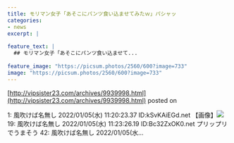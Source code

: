 ```yaml
---
title: モリマン女子「あそこにパンツ食い込ませてみたｗ」パシャッ
categories:
- news
excerpt: |
  
feature_text: |
  ## モリマン女子「あそこにパンツ食い込ませて...
  
feature_image: "https://picsum.photos/2560/600?image=733"
image: "https://picsum.photos/2560/600?image=733"
---
```


[http://vipsister23.com/archives/9939998.html](http://vipsister23.com/archives/9939998.html)
posted on 

<!--more-->

1: 風吹けば名無し 2022/01/05(水) 11:20:23.37 ID:kSvKAiEGd.net 【画像】![](https://livedoor.blogimg.jp/vipsister23/imgs/c/c/cc3b60ee.jpg) 19: 風吹けば名無し 2022/01/05(水) 11:23:26.19 ID:Bc32ZxOK0.net プリップリでうまそう 42: 風吹けば名無し 2022/01/05(水...
